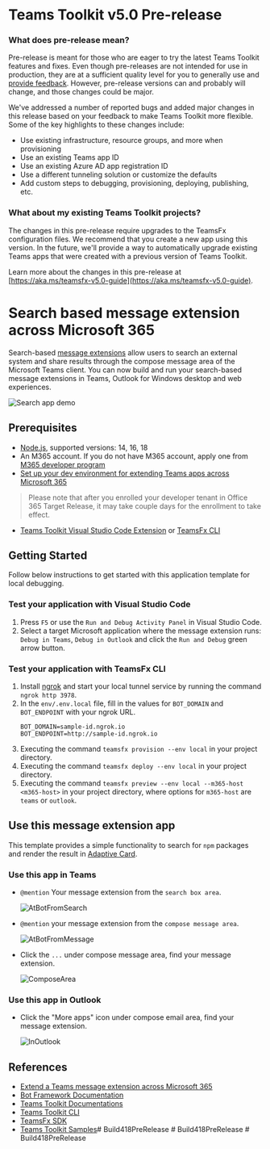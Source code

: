 # Teams Toolkit v5.0 Pre-release

### What does pre-release mean?
Pre-release is meant for those who are eager to try the latest Teams Toolkit features and fixes. Even though pre-releases are not intended for use in production, they are at a sufficient quality level for you to generally use and [provide feedback](https://aka.ms/ttk-feedback). However, pre-release versions can and probably will change, and those changes could be major.

We've addressed a number of reported bugs and added major changes in this release based on your feedback to make Teams Toolkit more flexible. Some of the key highlights to these changes include:

- Use existing infrastructure, resource groups, and more when provisioning
- Use an existing Teams app ID
- Use an existing Azure AD app registration ID
- Use a different tunneling solution or customize the defaults
- Add custom steps to debugging, provisioning, deploying, publishing, etc.

### What about my existing Teams Toolkit projects?
The changes in this pre-release require upgrades to the TeamsFx configuration files. We recommend that you create a new app using this version. In the future, we'll provide a way to automatically upgrade existing Teams apps that were created with a previous version of Teams Toolkit.

Learn more about the changes in this pre-release at [https://aka.ms/teamsfx-v5.0-guide](https://aka.ms/teamsfx-v5.0-guide).

# Search based message extension across Microsoft 365

Search-based [message extensions](https://docs.microsoft.com/microsoftteams/platform/messaging-extensions/what-are-messaging-extensions?tabs=nodejs) allow users to search an external system and share results through the compose message area of the Microsoft Teams client. You can now build and run your search-based message extensions in Teams, Outlook for Windows desktop and web experiences.

![Search app demo](https://user-images.githubusercontent.com/11220663/167868361-40ffaaa3-0300-4313-ae22-0f0bab49c329.png)

## Prerequisites

- [Node.js](https://nodejs.org/), supported versions: 14, 16, 18
- An M365 account. If you do not have M365 account, apply one from [M365 developer program](https://developer.microsoft.com/microsoft-365/dev-program)
- [Set up your dev environment for extending Teams apps across Microsoft 365](https://aka.ms/teamsfx-m365-apps-prerequisites)
> Please note that after you enrolled your developer tenant in Office 365 Target Release, it may take couple days for the enrollment to take effect.
- [Teams Toolkit Visual Studio Code Extension](https://aka.ms/teams-toolkit) or [TeamsFx CLI](https://aka.ms/teamsfx-cli)

## Getting Started

Follow below instructions to get started with this application template for local debugging.

### Test your application with Visual Studio Code

1. Press `F5` or use the `Run and Debug Activity Panel` in Visual Studio Code.
1. Select a target Microsoft application where the message extension runs: `Debug in Teams`, `Debug in Outlook` and click the `Run and Debug` green arrow button.

### Test your application with TeamsFx CLI
1. Install [ngrok](https://ngrok.com/download) and start your local tunnel service by running the command `ngrok http 3978`.
1. In the `env/.env.local` file, fill in the values for `BOT_DOMAIN` and `BOT_ENDPOINT` with your ngrok URL.
   ```
   BOT_DOMAIN=sample-id.ngrok.io
   BOT_ENDPOINT=http://sample-id.ngrok.io
   ```
1. Executing the command `teamsfx provision --env local` in your project directory.
1. Executing the command `teamsfx deploy --env local` in your project directory.
1. Executing the command `teamsfx preview --env local --m365-host <m365-host>` in your project directory, where options for `m365-host` are `teams` or `outlook`.

## Use this message extension app

This template provides a simple functionality to search for `npm` packages and render the result in [Adaptive Card](https://docs.microsoft.com/microsoftteams/platform/task-modules-and-cards/cards/design-effective-cards?tabs=design).

### Use this app in Teams

- `@mention` Your message extension from the `search box area`.

    ![AtBotFromSearch](https://user-images.githubusercontent.com/11220663/167869365-3828ef85-64f7-43bf-9f75-99d882370154.png)

- `@mention` your message extension from the `compose message area`.

    ![AtBotFromMessage](https://user-images.githubusercontent.com/11220663/167869475-528736fa-d0f1-4bf8-9c23-fdffae984802.png)

- Click the `...` under compose message area, find your message extension.

    ![ComposeArea](https://user-images.githubusercontent.com/11220663/167869578-ce33b2ef-f5f2-4be7-a7a0-57e53b6f7c36.png)

### Use this app in Outlook

- Click the "More apps" icon under compose email area, find your message extension.
  
    ![InOutlook](https://user-images.githubusercontent.com/11220663/167869656-20225f14-f982-4e47-8dd0-050285d56853.png)

## References

* [Extend a Teams message extension across Microsoft 365](https://docs.microsoft.com/microsoftteams/platform/m365-apps/extend-m365-teams-message-extension?tabs=manifest-teams-toolkit)
* [Bot Framework Documentation](https://docs.botframework.com/)
* [Teams Toolkit Documentations](https://docs.microsoft.com/microsoftteams/platform/toolkit/teams-toolkit-fundamentals)
* [Teams Toolkit CLI](https://docs.microsoft.com/microsoftteams/platform/toolkit/teamsfx-cli)
* [TeamsFx SDK](https://docs.microsoft.com/microsoftteams/platform/toolkit/teamsfx-sdk)
* [Teams Toolkit Samples](https://github.com/OfficeDev/TeamsFx-Samples)#   B u i l d 4 1 8 P r e R e l e a s e  
 #   B u i l d 4 1 8 P r e R e l e a s e  
 #   B u i l d 4 1 8 P r e R e l e a s e  
 